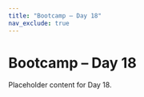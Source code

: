 ```yaml
---
title: "Bootcamp – Day 18"
nav_exclude: true
---
```


# Bootcamp – Day 18

Placeholder content for Day 18.
